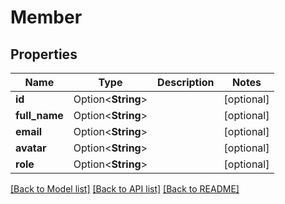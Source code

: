 # Member

## Properties

Name | Type | Description | Notes
------------ | ------------- | ------------- | -------------
**id** | Option<**String**> |  | [optional]
**full_name** | Option<**String**> |  | [optional]
**email** | Option<**String**> |  | [optional]
**avatar** | Option<**String**> |  | [optional]
**role** | Option<**String**> |  | [optional]

[[Back to Model list]](../README.md#documentation-for-models) [[Back to API list]](../README.md#documentation-for-api-endpoints) [[Back to README]](../README.md)


